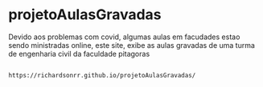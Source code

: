 # projetoAulasGravadas
Devido aos problemas com covid, algumas aulas em facudades estao sendo ministradas online, este site, exibe as aulas gravadas de uma turma de engenharia civil da faculdade pitagoras

                                                                 https://richardsonrr.github.io/projetoAulasGravadas/
